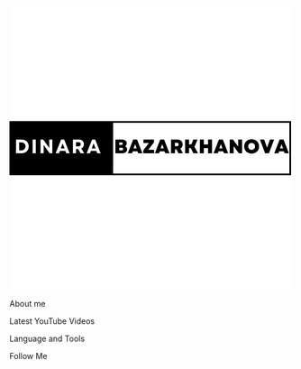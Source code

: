 ![Header](https://github.com/dinarabz/dinarabz/blob/main/assets/main.png)

About me

Latest YouTube Videos

Language and Tools

Follow Me

